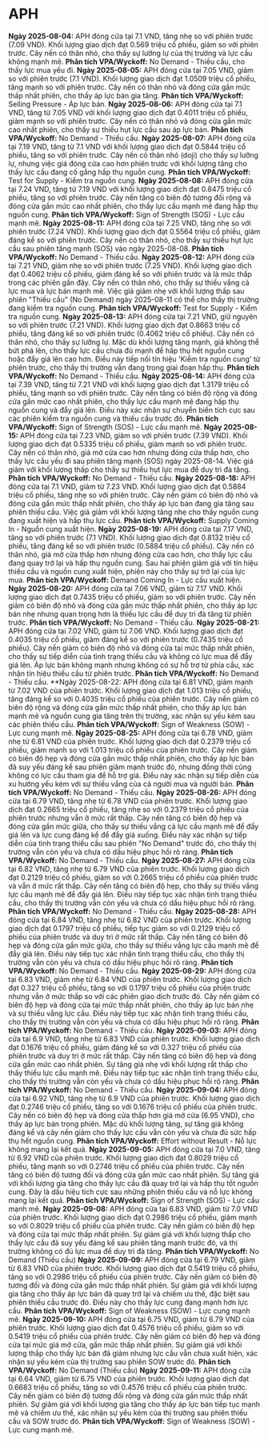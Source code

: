 # APH

**Ngày 2025-08-04:** APH đóng cửa tại 7.1 VND, tăng nhẹ so với phiên trước (7.09 VND). Khối lượng giao dịch đạt 0.569 triệu cổ phiếu, giảm so với phiên trước. Cây nến có thân nhỏ, cho thấy sự lưỡng lự của thị trường và lực cầu không mạnh mẽ. **Phân tích VPA/Wyckoff:** No Demand - Thiếu cầu, cho thấy lực mua yếu đi.
**Ngày 2025-08-05:** APH đóng cửa tại 7.05 VND, giảm so với phiên trước (7.1 VND). Khối lượng giao dịch đạt 1.0509 triệu cổ phiếu, tăng mạnh so với phiên trước. Cây nến có thân nhỏ và đóng cửa gần mức thấp nhất phiên, cho thấy áp lực bán gia tăng. **Phân tích VPA/Wyckoff:** Selling Pressure - Áp lực bán.
**Ngày 2025-08-06:** APH đóng cửa tại 7.1 VND, tăng từ 7.05 VND với khối lượng giao dịch đạt 0.4011 triệu cổ phiếu, giảm mạnh so với phiên trước. Cây nến có thân nhỏ và đóng cửa gần mức cao nhất phiên, cho thấy sự thiếu hụt lực cầu sau áp lực bán. **Phân tích VPA/Wyckoff:** No Demand - Thiếu cầu.
**Ngày 2025-08-07:** APH đóng cửa tại 7.19 VND, tăng từ 7.1 VND với khối lượng giao dịch đạt 0.5844 triệu cổ phiếu, tăng so với phiên trước. Cây nến có thân nhỏ (doji) cho thấy sự lưỡng lự, nhưng việc giá đóng cửa cao hơn phiên trước với khối lượng tăng cho thấy lực cầu đang cố gắng hấp thụ nguồn cung. **Phân tích VPA/Wyckoff:** Test for Supply - Kiểm tra nguồn cung.
**Ngày 2025-08-08:** APH đóng cửa tại 7.24 VND, tăng từ 7.19 VND với khối lượng giao dịch đạt 0.8475 triệu cổ phiếu, tăng so với phiên trước. Cây nến tăng có biên độ tương đối rộng và đóng cửa gần mức cao nhất phiên, cho thấy lực cầu mạnh mẽ đang hấp thụ nguồn cung. **Phân tích VPA/Wyckoff:** Sign of Strength (SOS) - Lực cầu mạnh mẽ.
**Ngày 2025-08-11:** APH đóng cửa tại 7.25 VND, tăng nhẹ so với phiên trước (7.24 VND). Khối lượng giao dịch đạt 0.5564 triệu cổ phiếu, giảm đáng kể so với phiên trước. Cây nến có thân nhỏ, cho thấy sự thiếu hụt lực cầu sau phiên tăng mạnh (SOS) vào ngày 2025-08-08. **Phân tích VPA/Wyckoff:** No Demand - Thiếu cầu.
**Ngày 2025-08-12:** APH đóng cửa tại 7.21 VND, giảm nhẹ so với phiên trước (7.25 VND). Khối lượng giao dịch đạt 0.4062 triệu cổ phiếu, giảm đáng kể so với phiên trước và là mức thấp trong các phiên gần đây. Cây nến có thân nhỏ, cho thấy sự thiếu vắng cả lực mua và lực bán mạnh mẽ. Việc giá giảm nhẹ với khối lượng thấp sau phiên "Thiếu cầu" (No Demand) ngày 2025-08-11 có thể cho thấy thị trường đang kiểm tra nguồn cung. **Phân tích VPA/Wyckoff:** Test for Supply - Kiểm tra nguồn cung.
**Ngày 2025-08-13:** APH đóng cửa tại 7.21 VND, giữ nguyên so với phiên trước (7.21 VND). Khối lượng giao dịch đạt 0.8663 triệu cổ phiếu, tăng đáng kể so với phiên trước (0.4062 triệu cổ phiếu). Cây nến có thân nhỏ, cho thấy sự lưỡng lự. Mặc dù khối lượng tăng mạnh, giá không thể bứt phá lên, cho thấy lực cầu chưa đủ mạnh để hấp thụ hết nguồn cung hoặc đẩy giá lên cao hơn. Điều này tiếp nối tín hiệu 'Kiểm tra nguồn cung' từ phiên trước, cho thấy thị trường vẫn đang trong giai đoạn hấp thụ. **Phân tích VPA/Wyckoff:** No Demand - Thiếu cầu.
**Ngày 2025-08-14:** APH đóng cửa tại 7.39 VND, tăng từ 7.21 VND với khối lượng giao dịch đạt 1.3179 triệu cổ phiếu, tăng mạnh so với phiên trước. Cây nến tăng có biên độ rộng và đóng cửa gần mức cao nhất phiên, cho thấy lực cầu mạnh mẽ đang hấp thụ nguồn cung và đẩy giá lên. Điều này xác nhận sự chuyển biến tích cực sau các phiên kiểm tra nguồn cung và thiếu cầu trước đó. **Phân tích VPA/Wyckoff:** Sign of Strength (SOS) - Lực cầu mạnh mẽ.
**Ngày 2025-08-15:** APH đóng cửa tại 7.23 VND, giảm so với phiên trước (7.39 VND). Khối lượng giao dịch đạt 0.5335 triệu cổ phiếu, giảm mạnh so với phiên trước. Cây nến có thân nhỏ, giá mở cửa cao hơn nhưng đóng cửa thấp hơn, cho thấy lực cầu yếu đi sau phiên tăng mạnh (SOS) ngày 2025-08-14. Việc giá giảm với khối lượng thấp cho thấy sự thiếu hụt lực mua để duy trì đà tăng. **Phân tích VPA/Wyckoff:** No Demand - Thiếu cầu.
**Ngày 2025-08-18:** APH đóng cửa tại 7.1 VND, giảm từ 7.23 VND. Khối lượng giao dịch đạt 0.5884 triệu cổ phiếu, tăng nhẹ so với phiên trước. Cây nến giảm có biên độ nhỏ và đóng cửa gần mức thấp nhất phiên, cho thấy áp lực bán đang gia tăng sau phiên thiếu cầu. Việc giá giảm với khối lượng tăng nhẹ cho thấy nguồn cung đang xuất hiện và hấp thụ lực cầu. **Phân tích VPA/Wyckoff:** Supply Coming In - Nguồn cung xuất hiện.
**Ngày 2025-08-19:** APH đóng cửa tại 7.17 VND, tăng so với phiên trước (7.1 VND). Khối lượng giao dịch đạt 0.8132 triệu cổ phiếu, tăng đáng kể so với phiên trước (0.5884 triệu cổ phiếu). Cây nến có thân nhỏ, giá mở cửa thấp hơn nhưng đóng cửa cao hơn, cho thấy lực cầu đang quay trở lại và hấp thụ nguồn cung. Sau hai phiên giảm giá với tín hiệu thiếu cầu và nguồn cung xuất hiện, phiên này cho thấy sự trở lại của lực mua. **Phân tích VPA/Wyckoff:** Demand Coming In - Lực cầu xuất hiện.
**Ngày 2025-08-20:** APH đóng cửa tại 7.06 VND, giảm từ 7.17 VND. Khối lượng giao dịch đạt 0.7435 triệu cổ phiếu, giảm so với phiên trước. Cây nến giảm có biên độ nhỏ và đóng cửa gần mức thấp nhất phiên, cho thấy áp lực bán nhẹ nhưng quan trọng hơn là thiếu lực cầu để duy trì đà tăng từ phiên trước. **Phân tích VPA/Wyckoff:** No Demand - Thiếu cầu.
**Ngày 2025-08-21:** APH đóng cửa tại 7.02 VND, giảm từ 7.06 VND. Khối lượng giao dịch đạt 0.4035 triệu cổ phiếu, giảm đáng kể so với phiên trước (0.7435 triệu cổ phiếu). Cây nến giảm có biên độ nhỏ và đóng cửa tại mức thấp nhất phiên, cho thấy sự tiếp diễn của tình trạng thiếu cầu và không có lực mua để đẩy giá lên. Áp lực bán không mạnh nhưng không có sự hỗ trợ từ phía cầu, xác nhận tín hiệu thiếu cầu từ phiên trước. **Phân tích VPA/Wyckoff:** No Demand - Thiếu cầu.
**Ngày 2025-08-22: APH đóng cửa tại 6.81 VND, giảm mạnh từ 7.02 VND của phiên trước. Khối lượng giao dịch đạt 1.013 triệu cổ phiếu, tăng đáng kể so với 0.4035 triệu cổ phiếu của phiên trước. Cây nến giảm có biên độ rộng và đóng cửa gần mức thấp nhất phiên, cho thấy áp lực bán mạnh mẽ và nguồn cung gia tăng trên thị trường, xác nhận sự yếu kém sau các phiên thiếu cầu. **Phân tích VPA/Wyckoff:** Sign of Weakness (SOW) - Lực cung mạnh mẽ.
**Ngày 2025-08-25:** APH đóng cửa tại 6.78 VND, giảm nhẹ từ 6.81 VND của phiên trước. Khối lượng giao dịch đạt 0.2379 triệu cổ phiếu, giảm mạnh so với 1.013 triệu cổ phiếu của phiên trước. Cây nến giảm có biên độ hẹp và đóng cửa gần mức thấp nhất phiên, cho thấy áp lực bán đã suy yếu đáng kể sau phiên giảm mạnh trước đó, nhưng đồng thời cũng không có lực cầu tham gia để hỗ trợ giá. Điều này xác nhận sự tiếp diễn của xu hướng yếu kém với sự thiếu vắng của cả người mua và người bán. **Phân tích VPA/Wyckoff:** No Demand - Thiếu cầu.
**Ngày 2025-08-26:** APH đóng cửa tại 6.79 VND, tăng nhẹ từ 6.78 VND của phiên trước. Khối lượng giao dịch đạt 0.2665 triệu cổ phiếu, tăng nhẹ so với 0.2379 triệu cổ phiếu của phiên trước nhưng vẫn ở mức rất thấp. Cây nến tăng có biên độ hẹp và đóng cửa gần mức giữa, cho thấy sự thiếu vắng cả lực cầu mạnh mẽ để đẩy giá lên và lực cung đáng kể để đẩy giá xuống. Điều này xác nhận sự tiếp diễn của tình trạng thiếu cầu sau phiên "No Demand" trước đó, cho thấy thị trường vẫn còn yếu và chưa có dấu hiệu phục hồi rõ ràng. **Phân tích VPA/Wyckoff:** No Demand - Thiếu cầu.
**Ngày 2025-08-27:** APH đóng cửa tại 6.82 VND, tăng nhẹ từ 6.79 VND của phiên trước. Khối lượng giao dịch đạt 0.2129 triệu cổ phiếu, giảm so với 0.2665 triệu cổ phiếu của phiên trước và vẫn ở mức rất thấp. Cây nến tăng có biên độ hẹp, cho thấy sự thiếu vắng lực cầu mạnh mẽ để đẩy giá lên. Điều này tiếp tục xác nhận tình trạng thiếu cầu, cho thấy thị trường vẫn còn yếu và chưa có dấu hiệu phục hồi rõ ràng. **Phân tích VPA/Wyckoff:** No Demand - Thiếu cầu.
**Ngày 2025-08-28:** APH đóng cửa tại 6.84 VND, tăng nhẹ từ 6.82 VND của phiên trước. Khối lượng giao dịch đạt 0.1797 triệu cổ phiếu, tiếp tục giảm so với 0.2129 triệu cổ phiếu của phiên trước và duy trì ở mức rất thấp. Cây nến tăng có biên độ hẹp và đóng cửa gần mức giữa, cho thấy sự thiếu vắng lực cầu mạnh mẽ để đẩy giá lên. Điều này tiếp tục xác nhận tình trạng thiếu cầu, cho thấy thị trường vẫn còn yếu và chưa có dấu hiệu phục hồi rõ ràng. **Phân tích VPA/Wyckoff:** No Demand - Thiếu cầu.
**Ngày 2025-08-29:** APH đóng cửa tại 6.83 VND, giảm nhẹ từ 6.84 VND của phiên trước. Khối lượng giao dịch đạt 0.327 triệu cổ phiếu, tăng so với 0.1797 triệu cổ phiếu của phiên trước nhưng vẫn ở mức thấp so với các phiên giao dịch trước đó. Cây nến giảm có biên độ hẹp và đóng cửa tại mức thấp nhất phiên, cho thấy áp lực bán nhẹ và sự thiếu vắng lực cầu. Điều này tiếp tục xác nhận tình trạng thiếu cầu, cho thấy thị trường vẫn còn yếu và chưa có dấu hiệu phục hồi rõ ràng. **Phân tích VPA/Wyckoff:** No Demand - Thiếu cầu.
**Ngày 2025-09-03:** APH đóng cửa tại 6.9 VND, tăng nhẹ từ 6.83 VND của phiên trước. Khối lượng giao dịch đạt 0.1676 triệu cổ phiếu, giảm đáng kể so với 0.327 triệu cổ phiếu của phiên trước và duy trì ở mức rất thấp. Cây nến tăng có biên độ hẹp và đóng cửa gần mức cao nhất phiên. Sự tăng giá nhẹ với khối lượng rất thấp cho thấy thiếu lực cầu mạnh mẽ. Điều này tiếp tục xác nhận tình trạng thiếu cầu, cho thấy thị trường vẫn còn yếu và chưa có dấu hiệu phục hồi rõ ràng. **Phân tích VPA/Wyckoff:** No Demand - Thiếu cầu.
**Ngày 2025-09-04:** APH đóng cửa tại 6.92 VND, tăng nhẹ từ 6.9 VND của phiên trước. Khối lượng giao dịch đạt 0.2746 triệu cổ phiếu, tăng so với 0.1676 triệu cổ phiếu của phiên trước. Cây nến có biên độ hẹp và đóng cửa thấp hơn giá mở cửa (6.95 VND), cho thấy áp lực bán trong phiên. Mặc dù khối lượng tăng, sự tăng giá không đáng kể và cây nến giảm cho thấy lực cầu vẫn còn yếu và chưa đủ sức hấp thụ hết nguồn cung. **Phân tích VPA/Wyckoff:** Effort without Result - Nỗ lực không mang lại kết quả.
**Ngày 2025-09-05:** APH đóng cửa tại 7.0 VND, tăng từ 6.92 VND của phiên trước. Khối lượng giao dịch đạt 0.8029 triệu cổ phiếu, tăng mạnh so với 0.2746 triệu cổ phiếu của phiên trước. Cây nến tăng có biên độ tương đối và đóng cửa gần mức cao nhất phiên. Sự tăng giá với khối lượng gia tăng cho thấy lực cầu đã quay trở lại và hấp thụ tốt nguồn cung. Đây là dấu hiệu tích cực sau những phiên thiếu cầu và nỗ lực không mang lại kết quả. **Phân tích VPA/Wyckoff:** Sign of Strength (SOS) - Lực cầu mạnh mẽ.
**Ngày 2025-09-08:** APH đóng cửa tại 6.83 VND, giảm từ 7.0 VND của phiên trước. Khối lượng giao dịch đạt 0.2986 triệu cổ phiếu, giảm mạnh so với 0.8029 triệu cổ phiếu của phiên trước. Cây nến giảm có biên độ hẹp và đóng cửa tại mức thấp nhất phiên. Sự giảm giá với khối lượng thấp cho thấy lực cầu đã suy yếu đáng kể sau phiên tăng mạnh trước đó, và thị trường không có đủ lực mua để duy trì đà tăng. **Phân tích VPA/Wyckoff:** No Demand (Thiếu cầu)
**Ngày 2025-09-09:** APH đóng cửa tại 6.79 VND, giảm từ 6.83 VND của phiên trước. Khối lượng giao dịch đạt 0.5419 triệu cổ phiếu, tăng so với 0.2986 triệu cổ phiếu của phiên trước. Cây nến giảm có biên độ tương đối và đóng cửa gần mức thấp nhất phiên. Sự giảm giá với khối lượng gia tăng cho thấy áp lực bán đã quay trở lại và chiếm ưu thế, đặc biệt sau phiên thiếu cầu trước đó. Điều này cho thấy lực cung đang mạnh hơn lực cầu. **Phân tích VPA/Wyckoff:** Sign of Weakness (SOW) - Lực cung mạnh mẽ.
**Ngày 2025-09-10:** APH đóng cửa tại 6.75 VND, giảm từ 6.79 VND của phiên trước. Khối lượng giao dịch đạt 0.4576 triệu cổ phiếu, giảm so với 0.5419 triệu cổ phiếu của phiên trước. Cây nến giảm có biên độ hẹp và đóng cửa tại mức giá mở cửa, gần mức thấp nhất phiên. Sự giảm giá với khối lượng thấp cho thấy lực bán đã giảm nhưng lực cầu vẫn chưa xuất hiện, xác nhận sự yếu kém của thị trường sau phiên SOW trước đó. **Phân tích VPA/Wyckoff:** No Demand (Thiếu cầu)
**Ngày 2025-09-11:** APH đóng cửa tại 6.64 VND, giảm từ 6.75 VND của phiên trước. Khối lượng giao dịch đạt 0.6683 triệu cổ phiếu, tăng so với 0.4576 triệu cổ phiếu của phiên trước. Cây nến giảm có biên độ tương đối rộng và đóng cửa gần mức thấp nhất phiên. Sự giảm giá với khối lượng gia tăng cho thấy áp lực bán tiếp tục mạnh mẽ và chiếm ưu thế, xác nhận sự yếu kém của thị trường sau phiên thiếu cầu và SOW trước đó. **Phân tích VPA/Wyckoff:** Sign of Weakness (SOW) - Lực cung mạnh mẽ.
